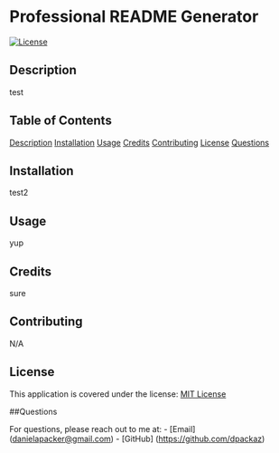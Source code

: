 # Professional README Generator

  [![License](https://img.shields.io/badge/License-MIT-yellow.svg)](https://opensource.org/licenses/MIT)

  ## Description
  test

  ## Table of Contents
  [Description](#description)
  [Installation](#installation)
  [Usage](#usage)
  [Credits](#credits)
  [Contributing](#contributing)
  [License](#license)
  [Questions](#questions)

  ## Installation
  test2

  ## Usage
  yup

  ## Credits
  sure

  ## Contributing
  N/A

  ## License
  This application is covered under the license: [MIT License](https://opensource.org/licenses/MIT)

  ##Questions

  For questions, please reach out to me at:
    - [Email] (danielapacker@gmail.com)
    - [GitHub] (https://github.com/dpackaz)

  